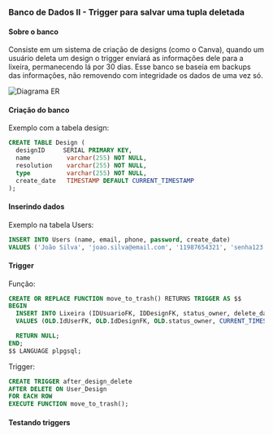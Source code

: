 ### Banco de Dados II - Trigger para salvar uma tupla deletada

#### Sobre o banco

Consiste em um sistema de criação de designs (como o Canva), quando um usuário deleta um design o trigger enviará as informações dele para a lixeira, permanecendo lá por 30 dias. Esse banco se baseia em backups das informações, não removendo com integridade os dados de uma vez só.

![Diagrama ER](/P6%20-%20Banco%20de%20Dados%20II/)


#### Criação do banco

Exemplo com a tabela design:
```sql
CREATE TABLE Design (
  designID     SERIAL PRIMARY KEY,
  name          varchar(255) NOT NULL, 
  resolution    varchar(255) NOT NULL,
  type          varchar(255) NOT NULL,
  create_date   TIMESTAMP DEFAULT CURRENT_TIMESTAMP
);
```


#### Inserindo dados

Exemplo na tabela Users:
```sql
INSERT INTO Users (name, email, phone, password, create_date) 
VALUES ('João Silva', 'joao.silva@email.com', '11987654321', 'senha123', '2023-08-01 12:00:00');
```


#### Trigger

Função:
```sql
CREATE OR REPLACE FUNCTION move_to_trash() RETURNS TRIGGER AS $$
BEGIN
  INSERT INTO Lixeira (IDUsuarioFK, IDDesignFK, status_owner, delete_date)
  VALUES (OLD.IdUserFK, OLD.IdDesignFK, OLD.status_owner, CURRENT_TIMESTAMP);

  RETURN NULL;
END;
$$ LANGUAGE plpgsql;
```

Trigger:
```sql
CREATE TRIGGER after_design_delete 
AFTER DELETE ON User_Design
FOR EACH ROW
EXECUTE FUNCTION move_to_trash();
```

#### Testando triggers

```sql

```
